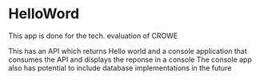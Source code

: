 # HelloWord
This app is done for the tech. evaluation of CROWE

This has an API which returns Hello world and a console application that consumes the API and displays the reponse in a console
The console app also has potential to include database implementations in the future
